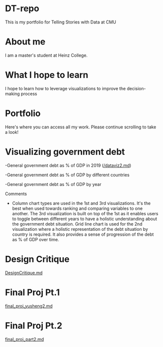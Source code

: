 # DT-repo
This is my portfolio for Telling Stories with Data at CMU

# About me
I am a master's student at Heinz College.

# What I hope to learn
I hope to learn how to leverage visualizations to improve the decision-making process

# Portfolio
Here's where you can access all my work. Please continue scrolling to take a look! 

# Visualizing government debt 
-General government debt as % of GDP in 2019
([/dataviz2.md](https://yushchen.github.io/DT-repo/dataviz2))

-General government debt as % of GDP by different countries 
<div class="flourish-embed flourish-chart" data-src="visualisation/11146828"><script src="https://public.flourish.studio/resources/embed.js"></script></div>

-General government debt as % of GDP by year
<div class="flourish-embed flourish-chart" data-src="visualisation/11149283"><script src="https://public.flourish.studio/resources/embed.js"></script></div>

Comments
- Column chart types are used in the 1st and 3rd visualizations. It's the best when used towards ranking and comparing variables to one another. The 3rd visualization is built on top of the 1st as it enables users to toggle between different years to have a holistic understanding about the government debt situation. 
Grid line chart is used for the 2nd visualization where a holistic representation of the debt situation by country is required. It also provides a sense of progression of the debt as % of GDP over time. 

# Design Critique
[DesignCritique.md](https://yushchen.github.io/DT-repo/DesignCritique)

# Final Proj Pt.1
[final_proj_yusheng2.md](https://yushchen.github.io/DT-repo/final_proj_yusheng2)

# Final Proj Pt.2
[final_proj_part2.md](https://yushchen.github.io/DT-repo/final_proj_part2)
